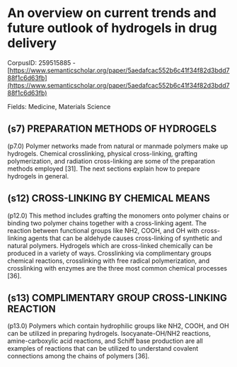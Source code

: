 # An overview on current trends and future outlook of hydrogels in drug delivery

CorpusID: 259515885 - [https://www.semanticscholar.org/paper/5aedafcac552b6c41f34f82d3bdd788f1c6d63fb](https://www.semanticscholar.org/paper/5aedafcac552b6c41f34f82d3bdd788f1c6d63fb)

Fields: Medicine, Materials Science

## (s7) PREPARATION METHODS OF HYDROGELS
(p7.0) Polymer networks made from natural or manmade polymers make up hydrogels. Chemical crosslinking, physical cross-linking, grafting polymerization, and radiation cross-linking are some of the preparation methods employed [31]. The next sections explain how to prepare hydrogels in general.
## (s12) CROSS-LINKING BY CHEMICAL MEANS
(p12.0) This method includes grafting the monomers onto polymer chains or binding two polymer chains together with a cross-linking agent. The reaction between functional groups like NH2, COOH, and OH with cross-linking agents that can be aldehyde causes cross-linking of synthetic and natural polymers. Hydrogels which are cross-linked chemically can be produced in a variety of ways. Crosslinking via complimentary groups chemical reactions, crosslinking with free radical polymerization, and crosslinking with enzymes are the three most common chemical processes [36].
## (s13) COMPLIMENTARY GROUP CROSS-LINKING REACTION
(p13.0) Polymers which contain hydrophilic groups like NH2, COOH, and OH can be utilized in preparing hydrogels. Isocyanate-OH/NH2 reactions, amine-carboxylic acid reactions, and Schiff base production are all examples of reactions that can be utilized to understand covalent connections among the chains of polymers [36].
